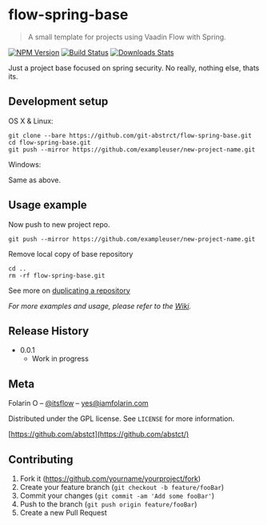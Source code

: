# flow-spring-base
> A small template for projects using Vaadin Flow with Spring.

[![NPM Version][npm-image]][npm-url]
[![Build Status][travis-image]][travis-url]
[![Downloads Stats][npm-downloads]][npm-url]

Just a project base focused on spring security. No really, nothing else, thats its. 

## Development setup

OS X & Linux:

```mkdir new-project-name
git clone --bare https://github.com/git-abstrct/flow-spring-base.git
cd flow-spring-base.git
git push --mirror https://github.com/exampleuser/new-project-name.git
```

Windows:

Same as above.

## Usage example

Now push to new project repo.

```
git push --mirror https://github.com/exampleuser/new-project-name.git
```

Remove local copy of base repository
```
cd ..
rm -rf flow-spring-base.git
```

See more on [duplicating a repository][dub-repo]

_For more examples and usage, please refer to the [Wiki][wiki]._


## Release History

* 0.0.1
    * Work in progress

## Meta

Folarin O – [@itsflow](https://twitter.com/itsflow) – yes@iamfolarin.com 

Distributed under the GPL license. See ``LICENSE`` for more information.

[https://github.com/abstct](https://github.com/abstct/)

## Contributing

1. Fork it (<https://github.com/yourname/yourproject/fork>)
2. Create your feature branch (`git checkout -b feature/fooBar`)
3. Commit your changes (`git commit -am 'Add some fooBar'`)
4. Push to the branch (`git push origin feature/fooBar`)
5. Create a new Pull Request

<!-- Markdown link & img dfn's -->
[npm-image]: https://img.shields.io/npm/v/datadog-metrics.svg?style=flat-square
[npm-url]: https://npmjs.org/package/datadog-metrics
[npm-downloads]: https://img.shields.io/npm/dm/datadog-metrics.svg?style=flat-square
[travis-image]: https://img.shields.io/travis/dbader/node-datadog-metrics/master.svg?style=flat-square
[travis-url]: https://travis-ci.org/dbader/node-datadog-metrics
[dub-repo]:  https://help.github.com/articles/duplicating-a-repository/#platform-linux
[wiki]: https://github.com/yourname/yourproject/wiki